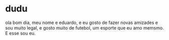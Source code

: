 # dudu
ola bom dia, meu nome e eduardo, e eu gosto de fazer novas amizades e sou muito legal, e gosto muito de futebol, um esporte que eu amo memsmo. E esse sou eu.
